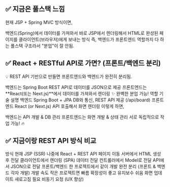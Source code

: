 ## ✅ 지금은 풀스택 느낌
현재 JSP + Spring MVC 방식이면,

백엔드(Spring)에서 데이터를 가져와서
바로 JSP에서 렌더링해서
HTML로 완성된 페이지를 클라이언트(브라우저)에게 보내는 방식
즉, 백엔드가 프론트엔드 역할까지 다 하는 풀스택 구조라서 "분업"이 잘 안됨.

## ✅ React + RESTful API로 가면? (프론트/백엔드 분리)
💡 REST API 기반으로 만들면 프론트엔드와 백엔드가 완전히 분리됨.

백엔드는 Spring Boot REST API로 데이터를 JSON으로 제공
프론트엔드는 **React(또는 Next.js)**에서 데이터를 가져와서 렌더링
✨ 완벽한 분업 가능!
역할	기술	설명
백엔드	Spring Boot + JPA	DB와 통신, REST API 제공 (/api/board)
프론트엔드	React (or Next.js)	API 호출해서 화면 렌더링
이렇게 하면,

백엔드는 API 개발 & DB 관리
프론트엔드는 화면 개발 & 상태 관리
서로 독립적으로 작업 가능! 🔥
## ✅ 지금이랑 REST API 방식 비교
방식	현재 JSP (SSR)	나중에 React + REST API
페이지 이동	서버에서 HTML 생성 후 전달	클라이언트에서 렌더링 (SPA)
데이터 전달	컨트롤러에서 Model로 전달	API에서 JSON으로 전달
프론트/백엔드	한 프로젝트에서 같이 개발	완전 분리 (프론트 & 백엔드 각자 개발)
개발 속도	작은 프로젝트면 빠름	확장성이 좋고 유지보수 쉬움
화면 업데이트	새로고침 필요	비동기 요청 (UX 향상)
